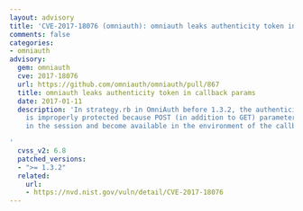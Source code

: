 ```yaml
---
layout: advisory
title: 'CVE-2017-18076 (omniauth): omniauth leaks authenticity token in callback params'
comments: false
categories:
- omniauth
advisory:
  gem: omniauth
  cve: 2017-18076
  url: https://github.com/omniauth/omniauth/pull/867
  title: omniauth leaks authenticity token in callback params
  date: 2017-01-11
  description: 'In strategy.rb in OmniAuth before 1.3.2, the authenticity_token value
    is improperly protected because POST (in addition to GET) parameters are stored
    in the session and become available in the environment of the callback phase.

'
  cvss_v2: 6.8
  patched_versions:
  - ">= 1.3.2"
  related:
    url:
    - https://nvd.nist.gov/vuln/detail/CVE-2017-18076
---
```

